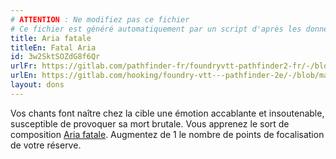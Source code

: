 ```yaml
---
# ATTENTION : Ne modifiez pas ce fichier
# Ce fichier est généré automatiquement par un script d'après les données du module Foundry VTT officiel et de sa traduction
title: Aria fatale
titleEn: Fatal Aria
id: 3w2SktSOZdG8f6Qr
urlFr: https://gitlab.com/pathfinder-fr/foundryvtt-pathfinder2-fr/-/blob/master/data/feats/3w2SktSOZdG8f6Qr.htm
urlEn: https://gitlab.com/hooking/foundry-vtt---pathfinder-2e/-/blob/master/packs/data/feats.db/fatal-aria.json
layout: dons
---
```

Vos chants font naître chez la cible une émotion accablante et insoutenable, susceptible de provoquer sa mort brutale. Vous apprenez le sort de composition [Aria fatale](../sorts/aria-fatale.html). Augmentez de 1 le nombre de points de focalisation de votre réserve.
